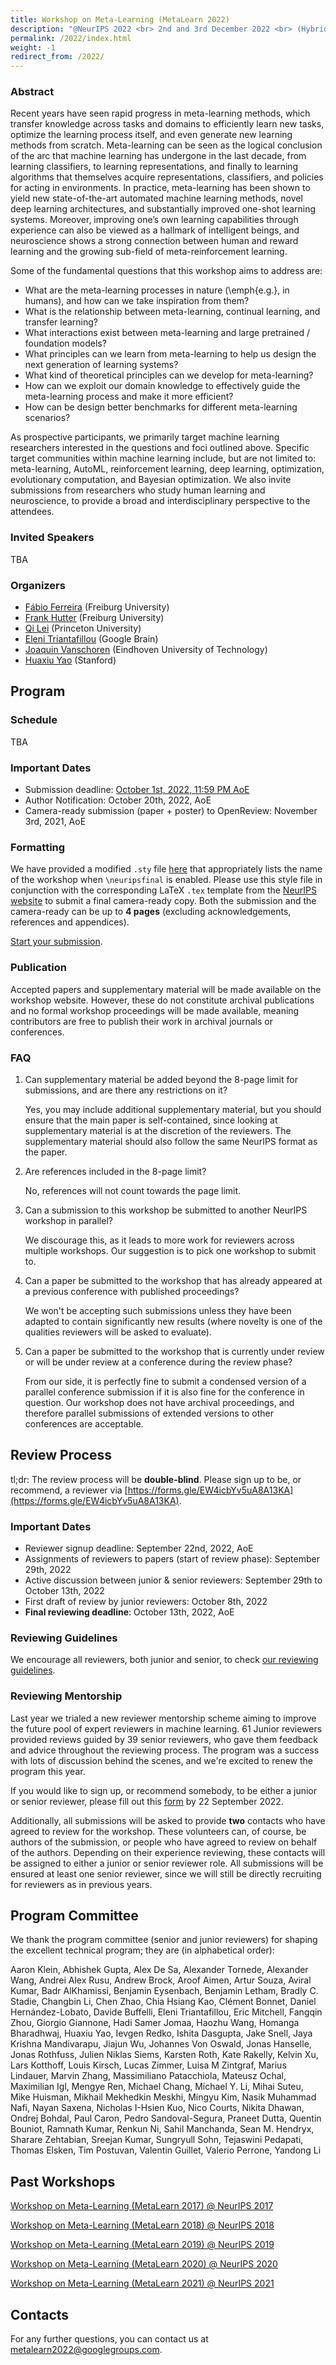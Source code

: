 ```yaml
---
title: Workshop on Meta-Learning (MetaLearn 2022)
description: "@NeurIPS 2022 <br> 2nd and 3rd December 2022 <br> (Hybrid)"
permalink: /2022/index.html
weight: -1
redirect_from: /2022/
---
```


### Abstract

Recent years have seen rapid progress in meta-learning methods, which transfer knowledge across tasks and domains to efficiently learn new tasks, optimize the learning process itself, and even generate new learning methods from scratch. Meta-learning can be seen as the logical conclusion of the arc that machine learning has undergone in the last decade, from learning classifiers, to learning representations, and finally to learning algorithms that themselves acquire representations, classifiers, and policies for acting in environments. In practice, meta-learning has been shown to yield new state-of-the-art automated machine learning methods, novel deep learning architectures, and substantially improved one-shot learning systems. Moreover, improving one’s own learning capabilities through experience can also be viewed as a hallmark of intelligent beings, and neuroscience shows a strong connection between human and reward learning and the growing sub-field of meta-reinforcement learning. 

Some of the fundamental questions that this workshop aims to address are:

- What are the meta-learning processes in nature (\emph{e.g.}, in humans), and how can we take inspiration from them?
- What is the relationship between meta-learning, continual learning, and transfer learning?
- What interactions exist between meta-learning and large pretrained / foundation models? 
- What principles can we learn from meta-learning to help us design the next generation of learning systems?
- What kind of theoretical principles can we develop for meta-learning? 
- How can we exploit our domain knowledge to effectively guide the meta-learning process and make it more efficient?
- How can be design better benchmarks for different meta-learning scenarios?

As prospective participants, we primarily target machine learning researchers interested in the questions and foci outlined above. Specific target communities within machine learning include, but are not limited to: meta-learning, AutoML, reinforcement learning, deep learning, optimization, evolutionary computation, and Bayesian optimization. We also invite submissions from researchers who study human learning and neuroscience, to provide a broad and interdisciplinary perspective to the attendees.

### Invited Speakers

<!-- Submit challenge questions for the speakers [here](https://forms.gle/DGEev5erxAmoi6eEA).  -->

TBA

<!--
## Spotlights
### Morning Session
- [**Title**.](slides/metalearn2020-paper.pdf)
 *Authors*

### Afternoon Session
- [**Title**.](slides/metalearn2020-paper.pdf)
 *Authors*
-->

### Organizers

- [Fábio Ferreira](https://ml.informatik.uni-freiburg.de/people/ferreira/index.html) (Freiburg University)
- [Frank Hutter](http://aad.informatik.uni-freiburg.de/people/hutter/) (Freiburg University)
- [Qi Lei](https://cecilialeiqi.github.io/) (Princeton University)
- [Eleni Triantafillou](https://www.cs.toronto.edu/~eleni/) (Google Brain)
- [Joaquin Vanschoren](http://www.win.tue.nl/~jvanscho/) (Eindhoven University of Technology)
- [Huaxiu Yao](https://huaxiuyao.mystrikingly.com/) (Stanford)

## Program

### Schedule

TBA

### Important Dates

- Submission deadline: [October 1st, 2022, 11:59 PM AoE](https://www.timeanddate.com/worldclock/fixedtime.html?msg=MetaLearn%40NeurIPS+2021+Submission+Deadline&iso=20210929T235959&p1=3926)
- Author Notification: October 20th, 2022, AoE
- Camera-ready submission (paper + poster) to OpenReview: November 3rd, 2021, AoE

### Formatting

We have provided a modified `.sty` file [here](neurips_2022.sty) that appropriately lists the name of the workshop when `\neuripsfinal` is enabled. Please use this style file in conjunction with the corresponding LaTeX `.tex` template from the [NeurIPS website](https://neurips.cc/Conferences/2022/PaperInformation/StyleFiles) to submit a final camera-ready copy. Both the submission and the camera-ready can be up to **4 pages** (excluding acknowledgements, references and appendices).

[Start your submission](https://openreview.net/group?id=NeurIPS.cc/2022/Workshop/MetaLearn).

### Publication

Accepted papers and supplementary material will be made available on the workshop website. However, these do not constitute archival publications and no formal workshop proceedings will be made available, meaning contributors are free to publish their work in archival journals or conferences.

### FAQ

1. Can supplementary material be added beyond the 8-page limit for submissions, and are there any restrictions on it?

   Yes, you may include additional supplementary material, but you should ensure that the main paper is self-contained, since looking at supplementary material is at the discretion of the reviewers. The supplementary material should also follow the same NeurIPS format as the paper.
   
1. Are references included in the 8-page limit?
   
   No, references will not count towards the page limit.

1. Can a submission to this workshop be submitted to another NeurIPS workshop in parallel?

   We discourage this, as it leads to more work for reviewers across multiple workshops. Our suggestion is to pick one workshop to submit to.

1. Can a paper be submitted to the workshop that has already appeared at a previous conference with published proceedings?

   We won't be accepting such submissions unless they have been adapted to contain significantly new results (where novelty is one of the qualities reviewers will be asked to evaluate).

1. Can a paper be submitted to the workshop that is currently under review or will be under review at a conference during the review phase?

   From our side, it is perfectly fine to submit a condensed version of a parallel conference submission if it is also fine for the conference in question. Our workshop does not have archival proceedings, and therefore parallel submissions of extended versions to other conferences are acceptable.
  
## Review Process

tl;dr: The review process will be **double-blind**. Please sign up to be, or recommend, a reviewer via [https://forms.gle/EW4icbYv5uA8A13KA](https://forms.gle/EW4icbYv5uA8A13KA).

### Important Dates

- Reviewer signup deadline: September 22nd, 2022, AoE
- Assignments of reviewers to papers (start of review phase): September 29th, 2022
- Active discussion between junior & senior reviewers: September 29th to October 13th, 2022
- First draft of review by junior reviewers: October 8th, 2022
- **Final reviewing deadline**: October 13th, 2022, AoE

### Reviewing Guidelines
We encourage all reviewers, both junior and senior, to check [our reviewing guidelines](https://docs.google.com/document/d/1vRdY8e2ttALw_kzxviejrhkVkiJlJ7YiS3yGm9jykB0/edit). 

### Reviewing Mentorship

Last year we trialed a new reviewer mentorship scheme aiming to improve the future pool of expert reviewers in machine learning. 61 Junior reviewers provided reviews guided by 39 senior reviewers, who gave them feedback and advice throughout the reviewing process. The program was a success with lots of discussion behind the scenes, and we're excited to renew the program this year.

If you would like to sign up, or recommend somebody, to be either a junior or senior reviewer, please fill out this [form](https://docs.google.com/forms/d/e/1FAIpQLSfAWp5swQk0fFP_QN9Agv5WlMWqmoVrP53ygmxLMKpuajjBVQ/viewform?usp=sf_link) by 22 September 2022.

Additionally, all submissions will be asked to provide **two** contacts who have agreed to review for the workshop. These volunteers can, of course, be authors of the submission, or people who have agreed to review on behalf of the authors. Depending on their experience reviewing, these contacts will be assigned to either a junior or senior reviewer role. All submissions will be ensured at least one senior reviewer, since we will still be directly recruiting for reviewers as in previous years.



<!--
## Accepted Papers ##

- [**Title**.](papers/paper.pdf)
 *Authors*
-->


## Program Committee

We thank the program committee (senior and junior reviewers) for shaping the excellent technical program; they are (in alphabetical order):

Aaron Klein,
Abhishek Gupta,
Alex De Sa,
Alexander Tornede,
Alexander Wang,
Andrei Alex Rusu,
Andrew Brock,
Aroof Aimen,
Artur Souza,
Aviral Kumar,
Badr AlKhamissi,
Benjamin Eysenbach,
Benjamin Letham,
Bradly C. Stadie,
Changbin Li,
Chen Zhao,
Chia Hsiang Kao,
Clément Bonnet,
Daniel Hernández-Lobato,
Davide Buffelli,
Eleni Triantafillou,
Eric Mitchell,
Fangqin Zhou,
Giorgio Giannone,
Hadi Samer Jomaa,
Haozhu Wang,
Homanga Bharadhwaj,
Huaxiu Yao,
Ievgen Redko,
Ishita Dasgupta,
Jake Snell,
Jaya Krishna Mandivarapu,
Jiajun Wu,
Johannes Von Oswald,
Jonas Hanselle,
Jonas Rothfuss,
Julien Niklas Siems,
Karsten Roth,
Kate Rakelly,
Kelvin Xu,
Lars Kotthoff,
Louis Kirsch,
Lucas Zimmer,
Luisa M Zintgraf,
Marius Lindauer,
Marvin Zhang,
Massimiliano Patacchiola,
Mateusz Ochal,
Maximilian Igl,
Mengye Ren,
Michael Chang,
Michael Y. Li,
Mihai Suteu,
Mike Huisman,
Mikhail Mekhedkin Meskhi,
Mingyu Kim,
Nasik Muhammad Nafi,
Nayan Saxena,
Nicholas I-Hsien Kuo,
Nico Courts,
Nikita Dhawan,
Ondrej Bohdal,
Paul Caron,
Pedro Sandoval-Segura,
Praneet Dutta,
Quentin Bouniot,
Ramnath Kumar,
Renkun Ni,
Sahil Manchanda,
Sean M. Hendryx,
Sharare Zehtabian,
Sreejan Kumar,
Sungryull Sohn,
Tejaswini Pedapati,
Thomas Elsken,
Tim Postuvan,
Valentin Guillet,
Valerio Perrone,
Yandong Li


## Past Workshops

[Workshop on Meta-Learning (MetaLearn 2017) @ NeurIPS 2017](https://meta-learn.github.io/2017/)

[Workshop on Meta-Learning (MetaLearn 2018) @ NeurIPS 2018](https://meta-learn.github.io/2018/)

[Workshop on Meta-Learning (MetaLearn 2019) @ NeurIPS 2019](https://meta-learn.github.io/2019/)

[Workshop on Meta-Learning (MetaLearn 2020) @ NeurIPS 2020](https://meta-learn.github.io/2020/)

[Workshop on Meta-Learning (MetaLearn 2021) @ NeurIPS 2021](https://meta-learn.github.io/2021/)

<!--
## Sponsors

We are grateful for the support of our sponsors, which enabled us to offer XX to several participants.
-->

## Contacts

For any further questions, you can contact us at <metalearn2022@googlegroups.com>.
